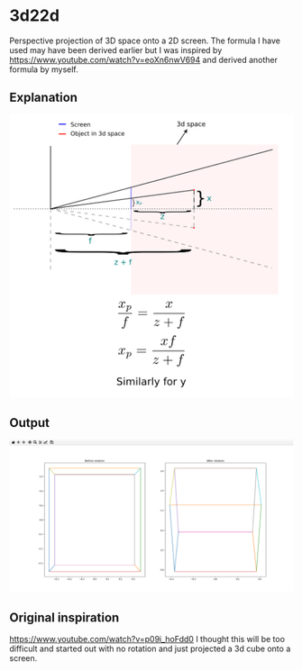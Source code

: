 # 3d22d
Perspective projection of 3D space onto a 2D screen. The formula I have used may have been derived earlier but I was inspired by https://www.youtube.com/watch?v=eoXn6nwV694 and derived another formula by myself.

## Explanation
![Explanation](Other/explanation.png)

## Output
![Output](Other/output.png)

## Original inspiration
https://www.youtube.com/watch?v=p09i_hoFdd0
I thought this will be too difficult and started out with no rotation and just projected a 3d cube onto a screen.
